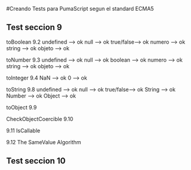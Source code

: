 #Creando Tests para PumaScript segun el standard ECMA5

Test seccion 9
---------------
toBoolean 9.2
undefined --> ok
null 	    --> ok
true/false--> ok
numero    --> ok
string    --> ok
objeto    --> ok

toNumber 9.3
undefined --> ok
null      --> ok
boolean   --> ok
numero	  --> ok
string    --> ok
objeto	  --> ok

toInteger 9.4
NaN       --> ok
0         --> ok


toString 9.8
undefined --> ok
null      --> ok
true/false--> ok
String    --> ok
Number    --> ok
Object    --> ok

toObject 9.9

CheckObjectCoercible 9.10

9.11 IsCallable

9.12 The SameValue Algorithm

Test seccion 10
---------------
